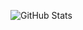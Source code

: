 <!-- 包含所有commits和私有贡献 -->
![GitHub Stats](https://pixel-profile.vercel.app/api/github-stats?username=AxiaoJJ&include_all_commits=true&count_private=true)
